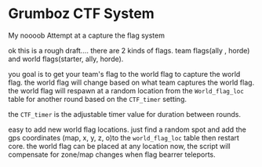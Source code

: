 Grumboz CTF System
==================

My noooob Attempt at a capture the flag system

ok this is a rough draft....
there are 2 kinds of flags. team flags(ally , horde) and world flags(starter, ally, horde).

you goal is to get your team's flag to the world flag to capture the world flag.
the world flag will change based on what team captures the world flag.
the world flag will respawn at a random location from the `World_flag_loc` table for another round based on the `CTF_timer` setting.

the `CTF_timer` is the adjustable timer value for duration between rounds.

easy to add new world flag locations.
just find a random spot and add the gps coordinates (map, x, y, z, o)to the `world_flag_loc` table then restart core.
the world flag can be placed at any location now, the script will compensate for zone/map changes when flag bearrer teleports.
